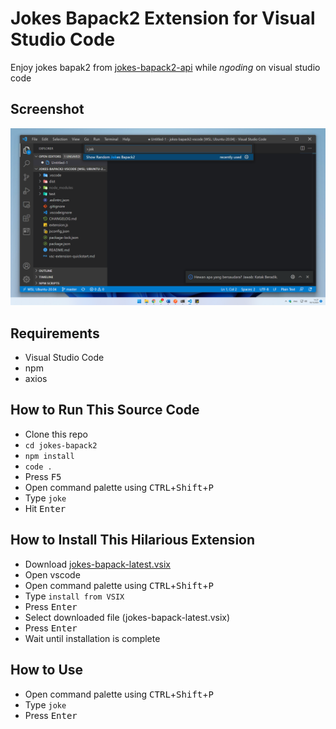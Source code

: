 # Jokes Bapack2 Extension for Visual Studio Code
Enjoy jokes bapak2 from [jokes-bapack2-api](https://github.com/andhikayuana/jokes-bapack2-api) while _ngoding_ on visual studio code

## Screenshot
![Screenshot Jokes Bapack2 Visual Studio Code Extension](https://github.com/miftahafina/jokes-bapack2-vscode/raw/master/img/screenshot.png "Screenshot Jokes Bapack2 Visual Studio Code Extension")

## Requirements
- Visual Studio Code
- npm
- axios

## How to Run This Source Code
- Clone this repo
- ```cd jokes-bapack2```
- ```npm install```
- ```code .```
- Press <kbd>F5</kbd>
- Open command palette using <kbd>CTRL</kbd>+<kbd>Shift</kbd>+<kbd>P</kbd>
- Type ```joke```
- Hit <kbd>Enter</kbd>

## How to Install This Hilarious Extension
- Download [jokes-bapack-latest.vsix](https://github.com/miftahafina/jokes-bapack2-vscode/blob/master/dist/jokes-bapack-latest.vsix)
- Open vscode
- Open command palette using <kbd>CTRL</kbd>+<kbd>Shift</kbd>+<kbd>P</kbd>
- Type ```install from VSIX```
- Press <kbd>Enter</kbd>
- Select downloaded file (jokes-bapack-latest.vsix)
- Press <kbd>Enter</kbd>
- Wait until installation is complete

## How to Use
- Open command palette using <kbd>CTRL</kbd>+<kbd>Shift</kbd>+<kbd>P</kbd>
- Type ```joke```
- Press <kbd>Enter</kbd>

